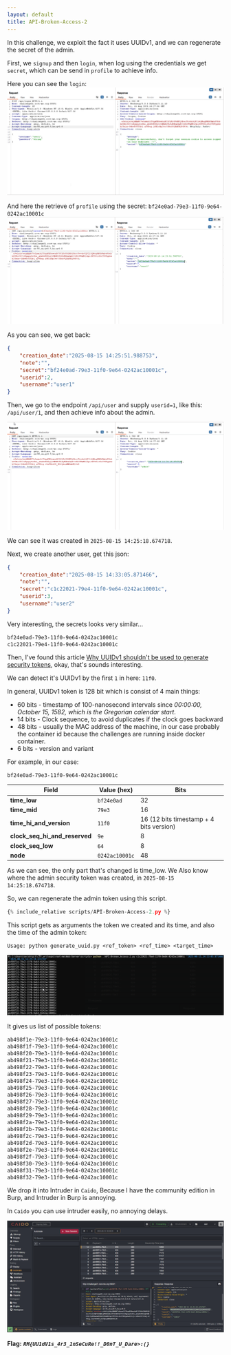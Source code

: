 ```yaml
---
layout: default
title: API-Broken-Access-2
---
```


In this challenge, we exploit the fact it uses UUIDv1, and we can regenerate the secret of the admin.

First, we `signup` and then `login`, when log using the credentials we get `secret`, which can be send in `profile` to achieve info.

Here you can see the `login`:
![login](./images/API-Broken-Access-2_login.png)

And here the retrieve of `profile` using the secret: `bf24e0ad-79e3-11f0-9e64-0242ac10001c`
![profile](./images/API-Broken-Access-2_profile.png)

As you can see, we get back:
```json
{
    "creation_date":"2025-08-15 14:25:51.988753",
    "note":"",
    "secret":"bf24e0ad-79e3-11f0-9e64-0242ac10001c",
    "userid":2,
    "username":"user1"
}
```

Then, we go to the endpoint `/api/user` and supply `userid=1`, like this: `/api/user/1`, and then achieve info about the admin.

![user admin info](./images/API-Broken-Access-2_admin_info.png)

We can see it was created in `2025-08-15 14:25:18.674718`.

Next, we create another user, get this json:
```json
{
    "creation_date":"2025-08-15 14:33:05.871466",
    "note":"",
    "secret":"c1c22021-79e4-11f0-9e64-0242ac10001c",
    "userid":3,
    "username":"user2"
}
```
Very interesting, the secrets looks very similar...
```
bf24e0ad-79e3-11f0-9e64-0242ac10001c
c1c22021-79e4-11f0-9e64-0242ac10001c
```

Then, I've found this article [Why UUIDv1 shouldn't be used to generate security tokens](https://medium.com/@iason.tzortzis/why-uuidv1-should-not-be-used-to-generate-security-tokens-explained-22f8867ea695), okay, that's sounds interesting.

We can detect it's UUIDv1 by the first `1` in here: `11f0`.

In general, UUIDv1 token is 128 bit which is consist of 4 main things:
* 60 bits - timestamp of 100-nanosecond intervals since *00:00:00, October 15, 1582, which is the Gregorian calendar start*.
* 14 bits - Clock sequence, to avoid duplicates if the clock goes backward
* 48 bits - usually the MAC address of the machine, in our case probably the container id because the challenges are running inside docker container.
* 6 bits - version and variant

For example, in our case:
```
bf24e0ad-79e3-11f0-9e64-0242ac10001c
```
| Field                             | Value (hex)    | Bits                                    |
| --------------------------------- | -------------- | --------------------------------------- |
| **time_low**                     | `bf24e0ad`     | 32                                      |
| **time\_mid**                     | `79e3`         | 16                                      |
| **time\_hi\_and\_version**        | `11f0`         | 16 (12 bits timestamp + 4 bits version) |
| **clock\_seq\_hi\_and\_reserved** | `9e`           | 8                                       |
| **clock\_seq\_low**               | `64`           | 8                                       |
| **node**                          | `0242ac10001c` | 48                                      |

As we can see, the only part that's changed is time_low. 
We Also know where the admin security token was created, in `2025-08-15 14:25:18.674718`.

So, we can regenerate the admin token using this script.
```py
{% include_relative scripts/API-Broken-Access-2.py %}
```

This script gets as arguments the token we created and its time, and also the time of the admin token:
```
Usage: python generate_uuid.py <ref_token> <ref_time> <target_time>
```
![script](./images/API-Broken-Access-2_script.png)

It gives us list of possible tokens:
```
ab498f1e-79e3-11f0-9e64-0242ac10001c
ab498f1f-79e3-11f0-9e64-0242ac10001c
ab498f20-79e3-11f0-9e64-0242ac10001c
ab498f21-79e3-11f0-9e64-0242ac10001c
ab498f22-79e3-11f0-9e64-0242ac10001c
ab498f23-79e3-11f0-9e64-0242ac10001c
ab498f24-79e3-11f0-9e64-0242ac10001c
ab498f25-79e3-11f0-9e64-0242ac10001c
ab498f26-79e3-11f0-9e64-0242ac10001c
ab498f27-79e3-11f0-9e64-0242ac10001c
ab498f28-79e3-11f0-9e64-0242ac10001c
ab498f29-79e3-11f0-9e64-0242ac10001c
ab498f2a-79e3-11f0-9e64-0242ac10001c
ab498f2b-79e3-11f0-9e64-0242ac10001c
ab498f2c-79e3-11f0-9e64-0242ac10001c
ab498f2d-79e3-11f0-9e64-0242ac10001c
ab498f2e-79e3-11f0-9e64-0242ac10001c
ab498f2f-79e3-11f0-9e64-0242ac10001c
ab498f30-79e3-11f0-9e64-0242ac10001c
ab498f31-79e3-11f0-9e64-0242ac10001c
ab498f32-79e3-11f0-9e64-0242ac10001c
```

We drop it into Intruder in `Caido`, Because I have the community edition in Burp, and Intruder in Burp is annoying.

In `Caido` you can use intruder easily, no annoying delays.

![FLAG](./images/API-Broken-Access-2_FINAL.png)

**Flag:** ***`RM{UU1dV1s_4r3_1nSeCuRe!!_D0nT_U_Dare>:(}`***
